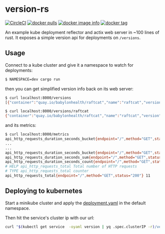 # version-rs
[![CircleCI](https://circleci.com/gh/clux/version-rs/tree/master.svg?style=shield)](https://circleci.com/gh/clux/version-rs/tree/master)
[![docker pulls](https://img.shields.io/docker/pulls/clux/version.svg)](
https://hub.docker.com/r/clux/controller/)
[![docker image info](https://images.microbadger.com/badges/image/clux/version.svg)](http://microbadger.com/images/clux/version)
[![docker tag](https://images.microbadger.com/badges/version/clux/version.svg)](https://hub.docker.com/r/clux/version/tags/)

An example kube deployment reflector and actix web server in ~100 lines of rust. It exposes a simple version api for deployments on `/versions`.

## Usage
Connect to a kube cluster and give it a namespace to watch for deployments:

```sh
$ NAMESPACE=dev cargo run
```

then you can get simplified version info back on its web server:

```sh
$ curl localhost:8000/versions
[{"container":"quay.io/babylonhealth/raftcat","name":"raftcat","version":"0.112.0"}]

$ curl localhost:8000/versions/raftcat
{"container":"quay.io/babylonhealth/raftcat","name":"raftcat","version":"0.112.0"}
```

and its metrics:

```sh
$ curl localhost:8000/metrics
api_http_requests_duration_seconds_bucket{endpoint="/",method="GET",status="200",le="0.005"} 11
...
...
api_http_requests_duration_seconds_bucket{endpoint="/",method="GET",status="200",le="+Inf"} 11
api_http_requests_duration_seconds_sum{endpoint="/",method="GET",status="200"} 0.001559851
api_http_requests_duration_seconds_count{endpoint="/",method="GET",status="200"} 11
# HELP api_http_requests_total Total number of HTTP requests
# TYPE api_http_requests_total counter
api_http_requests_total{endpoint="/",method="GET",status="200"} 11
```

## Deploying to kubernetes
Start a minikube cluster and apply the [deployment.yaml](./deployment.yaml) in the default namespace.

Then hit the service's cluster ip with our url:

```sh
curl "$(kubectl get service  -oyaml version | yq .spec.clusterIP -r)/versions/version"
```
